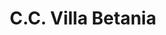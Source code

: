 ---
title: "C.C. Villa Betania"
url: /ciudad-guayana-puerto-ordaz/c-c-villa-betania/
shop: centro comercial
---